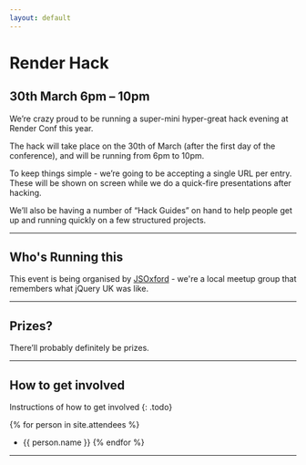```yaml
---
layout: default
---
```


# Render Hack

## 30th March 6pm – 10pm

We’re crazy proud to be running a super-mini hyper-great hack evening at Render Conf this year.

The hack will take place on the 30th of March (after the first day of the conference), and will be running from 6pm to 10pm.

To keep things simple - we’re going to be accepting a single URL per entry. These will be shown on screen while we do a quick-fire presentations after hacking.

We’ll also be having a number of “Hack Guides” on hand to help people get up and running quickly on a few structured projects.

---

## Who's Running this

This event is being organised by [JSOxford](http://jsoxford.com) - we're a local meetup group that remembers what jQuery UK was like.

<!--
{% for person in site.organisers %}
* {{ person.name }}
{% endfor %}


## Hack Leaders

Our hack leaders are

{% for person in site.hack_leaders %}
* {{ person.name }}
{% endfor %}

If you're interested in becoming a hack leader.

-->

---

## Prizes?

There’ll probably definitely be prizes.

---

## How to get involved

Instructions of how to get involved
{: .todo}

{% for person in site.attendees %}
* {{ person.name }}
{% endfor %}

---
